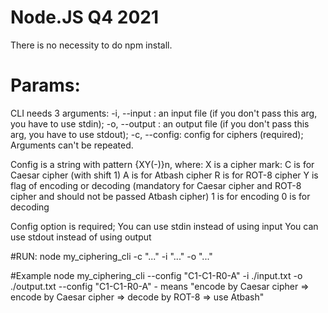 # Node.JS Q4 2021
There is no necessity to do npm install.
# Params:
CLI needs 3 arguments:
-i, --input : an input file (if you don't pass this arg, you have to use stdin);
-o, --output : an output file (if you don't pass this arg, you have to use stdout);
-c, --config: config for ciphers (required);
Arguments can't be repeated.

Config is a string with pattern {XY(-)}n, where:
X is a cipher mark:
C is for Caesar cipher (with shift 1)
A is for Atbash cipher
R is for ROT-8 cipher
Y is flag of encoding or decoding (mandatory for Caesar cipher and ROT-8 cipher and should not be passed Atbash cipher)
1 is for encoding
0 is for decoding

Config option is required;
You can use stdin instead of using  input
You can use stdout instead of using  output

#RUN:
node my_ciphering_cli -c "..." -i "..." -o "..."

#Example
node my_ciphering_cli --config "C1-C1-R0-A" -i ./input.txt -o ./output.txt
--config "C1-C1-R0-A" - means
"encode by Caesar cipher => encode by Caesar cipher => decode by ROT-8 => use Atbash"
